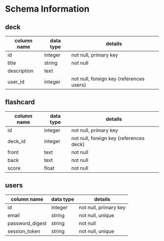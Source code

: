 # Schema Information


## deck
column name | data type | details
------------|-----------|-----------------------
id          | integer   | not null, primary key
title       | string    | not null
description | text      | 
user_id     | integer   | not null, foreign key (references users)

## flashcard
column name | data type | details
------------|-----------|-----------------------
id          | integer   | not null, primary key
deck_id     | integer   | not null, foreign key (references deck)
front       | text      | not null
back        | text      | not null
score       | float     | not null



## users
column name     | data type | details
----------------|-----------|-----------------------
id              | integer   | not null, primary key
email           | string    | not null, unique
password_digest | string    | not null
session_token   | string    | not null, unique




